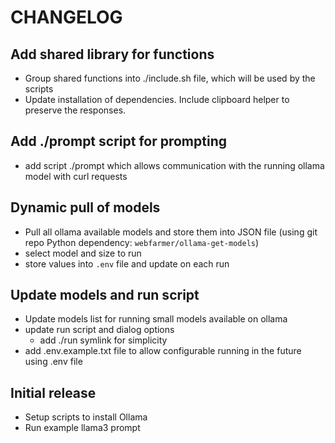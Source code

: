 # CHANGELOG

## Add shared library for functions
- Group shared functions into ./include.sh file, which will be used by the scripts
- Update installation of dependencies. Include clipboard helper to preserve the responses.

## Add ./prompt script for prompting
- add script ./prompt which allows communication with the running ollama model with curl requests

## Dynamic pull of models
- Pull all ollama available models and store them into JSON file (using git repo Python dependency: `webfarmer/ollama-get-models`)
- select model and size to run
- store values into `.env` file and update on each run

## Update models and run script
- Update models list for running small models available on ollama
- update run script and dialog options
  - add ./run symlink for simplicity
- add .env.example.txt file to allow configurable running in the future using .env file

## Initial release
- Setup scripts to install Ollama
- Run example llama3 prompt
